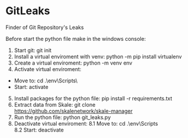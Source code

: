# GitLeaks
 Finder of Git Repository's  Leaks

Before start the python file make in the windows console:

1. Start git: git init
2. Install a virtual enviroment with venv: python -m pip install virtualenv 
3. Create a virtual enviroment: python -m venv env
4. Activate virtual enviroment:
 - Move to: cd .\env\Scripts\
 - Start: activate
5. Install packages for the python file: pip install -r requirements.txt
6. Extract data from Skale: git clone https://github.com/skalenetwork/skale-manager
7. Run the python file: python git_leaks.py
8. Deactivate virtual enviroment:
8.1 Move to: cd .\env\Scripts\
8.2 Start: deactivate

